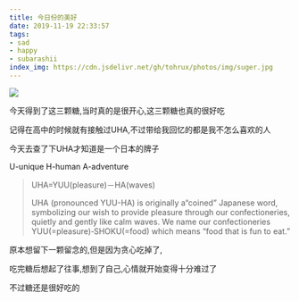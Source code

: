 ```yaml
---
title: 今日份的美好
date: 2019-11-19 22:33:57
tags:
- sad
- happy
- subarashii
index_img: https://cdn.jsdelivr.net/gh/tohrux/photos/img/suger.jpg
---
```


![](https://cdn.jsdelivr.net/gh/tohrux/photos/img/suger.jpg)

今天得到了这三颗糖,当时真的是很开心,这三颗糖也真的很好吃

记得在高中的时候就有接触过UHA,不过带给我回忆的都是我不怎么喜欢的人

今天去查了下UHA才知道是一个日本的牌子

U-unique H-human A-adventure

> UHA=YUU(pleasure)－HA(waves)
>
> UHA (pronounced YUU-HA) is originally a“coined” Japanese word, symbolizing our wish to provide pleasure through our confectioneries, quietly and gently like calm waves. We name our confectioneries YUU(=pleasure)‐SHOKU(=food) which means “food that is fun to eat.”

原本想留下一颗留念的,但是因为贪心吃掉了,

吃完糖后想起了往事,想到了自己,心情就开始变得十分难过了

不过糖还是很好吃的